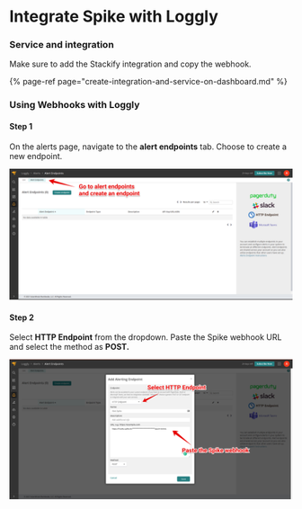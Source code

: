 # Integrate Spike with Loggly

### Service and integration

Make sure to add the Stackify integration and copy the webhook. 

{% page-ref page="create-integration-and-service-on-dashboard.md" %}



### Using Webhooks with Loggly

#### Step 1

On the alerts page, navigate to the **alert endpoints** tab. Choose to create a new endpoint.

![Create Endpoint](../.gitbook/assets/group-34.png)



#### Step 2

Select **HTTP Endpoint** from the dropdown. Paste the Spike webhook  URL and select the method as **POST.**

![](../.gitbook/assets/group-38.png)

